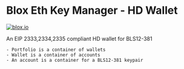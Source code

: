 # Blox Eth Key Manager - HD Wallet


[![blox.io](https://s3.us-east-2.amazonaws.com/app-files.blox.io/static/media/powered_by.png)](https://blox.io)

An EIP 2333,2334,2335 compliant HD wallet for BLS12-381

    - Portfolio is a container of wallets
    - Wallet is a container of accounts
    - An account is a container for a BLS12-381 keypair

